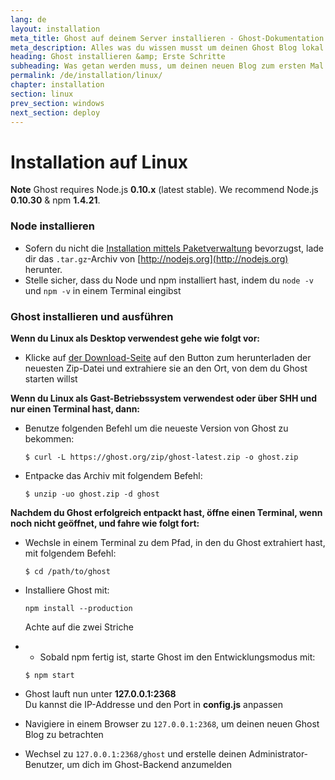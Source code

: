 ```yaml
---
lang: de
layout: installation
meta_title: Ghost auf deinem Server installieren - Ghost-Dokumentation
meta_description: Alles was du wissen musst um deinen Ghost Blog lokal oder auf deinem Server starten zu können.
heading: Ghost installieren &amp; Erste Schritte
subheading: Was getan werden muss, um deinen neuen Blog zum ersten Mal einzurichten.
permalink: /de/installation/linux/
chapter: installation
section: linux
prev_section: windows
next_section: deploy
---
```


# Installation auf Linux <a id="install-linux"></a>

<p class="note"><strong>Note</strong> Ghost requires Node.js <strong>0.10.x</strong> (latest stable). We recommend Node.js <strong>0.10.30</strong> & npm <strong>1.4.21</strong>.</p>

### Node installieren

* Sofern du nicht die [Installation mittels Paketverwaltung](https://github.com/joyent/node/wiki/Installing-Node.js-via-package-manager) bevorzugst, lade dir das  `.tar.gz`-Archiv von [http://nodejs.org](http://nodejs.org) herunter.
* Stelle sicher, dass du Node und npm installiert hast, indem du `node -v` und `npm -v` in einem Terminal eingibst

### Ghost installieren und ausführen

**Wenn du Linux als Desktop verwendest gehe wie folgt vor:**

* Klicke auf [der Download-Seite](https://ghost.org/download) auf den Button zum herunterladen der neuesten Zip-Datei und extrahiere sie an den Ort, von dem du Ghost starten willst

**Wenn du Linux als Gast-Betriebssystem verwendest oder über SHH und nur einen Terminal hast, dann:**

*   Benutze folgenden Befehl um die neueste Version von Ghost zu bekommen:

    ```
    $ curl -L https://ghost.org/zip/ghost-latest.zip -o ghost.zip
    ```

*   Entpacke das Archiv mit folgendem Befehl:

    ```
    $ unzip -uo ghost.zip -d ghost
    ```

**Nachdem du Ghost erfolgreich entpackt hast, öffne einen Terminal, wenn noch nicht geöffnet, und fahre wie folgt fort:**

*   Wechsle in einem Terminal zu dem Pfad, in den du Ghost extrahiert hast, mit folgendem Befehl:

    ```
    $ cd /path/to/ghost
    ```

*   Installiere Ghost mit:

    ```
    npm install --production
    ```
    <span class="note">Achte auf die zwei Striche</span>

*   * Sobald npm fertig ist, starte Ghost im den Entwicklungsmodus mit:

    ```
    $ npm start
    ```

*   Ghost lauft nun unter **127.0.0.1:2368**<br />
    <span class="note">Du kannst die IP-Addresse und den Port in **config.js** anpassen</span>
*   Navigiere in einem Browser zu <code class="path">127.0.0.1:2368</code>, um deinen neuen Ghost Blog zu betrachten
*   Wechsel zu <code class="path">127.0.0.1:2368/ghost</code> und erstelle deinen Administrator-Benutzer, um dich im Ghost-Backend anzumelden
